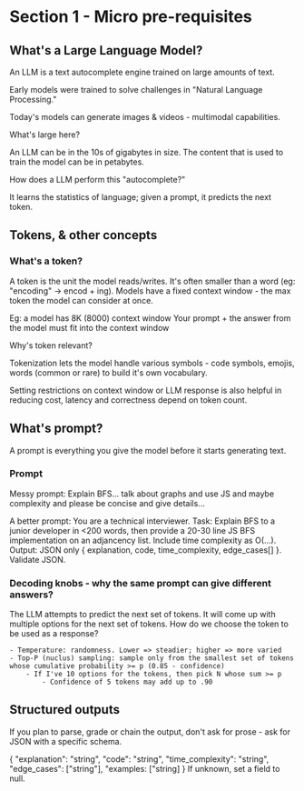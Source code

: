 # Section 1 - Micro pre-requisites

## What's a Large Language Model?

An LLM is a text autocomplete engine trained on large amounts of text.

Early models were trained to solve challenges in "Natural Language Processing."

Today's models can generate images & videos - multimodal capabilities.

What's large here?

An LLM can be in the 10s of gigabytes in size. The content that is used to train the model can be in petabytes.

How does a LLM perform this "autocomplete?"

It learns the statistics of language; given a prompt, it predicts the next token.

## Tokens, & other concepts

### What's a token?

A token is the unit the model reads/writes. It's often smaller than a word (eg: "encoding" -> encod + ing). Models have a fixed context window - the max token the model can consider at once.

Eg:
a model has 8K (8000) context window
Your prompt + the answer from the model must fit into the context window

Why's token relevant?

Tokenization lets the model handle various symbols - code symbols, emojis, words (common or rare) to build it's own vocabulary.

Setting restrictions on context window or LLM response is also helpful in reducing cost, latency and correctness depend on token count.

## What's prompt?

A prompt is everything you give the model before it starts generating text.

### Prompt

Messy prompt:
Explain BFS... talk about graphs and use JS and maybe complexity and please be concise and give details...

A better prompt:
You are a technical interviewer.
Task: Explain BFS to a junior developer in <200 words, then provide a 20-30 line JS BFS implementation on an adjancency list. Include time complexity as O(...).
Output: JSON only { explanation, code, time_complexity, edge_cases[] }. Validate JSON.


### Decoding knobs - why the same prompt can give different answers?

The LLM attempts to predict the next set of tokens. It will come up with multiple options for the next set of tokens. How do we choose the token to be used as a response?

    - Temperature: randomness. Lower => steadier; higher => more varied
    - Top-P (nuclus) sampling: sample only from the smallest set of tokens whose cumulative probability >= p (0.85 - confidence)
        - If I've 10 options for the tokens, then pick N whose sum >= p
            - Confidence of 5 tokens may add up to .90


## Structured outputs

If you plan to parse, grade or chain the output, don't ask for prose - ask for JSON with a specific schema.

{
    "explanation": "string",
    "code": "string",
    "time_complexity": "string",
    "edge_cases": ["string"],
    "examples: ["string]
}
If unknown, set a field to null.


